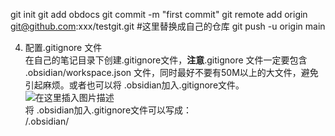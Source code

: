 git init 
git add obdocs
git commit -m "first commit" 
git remote add origin git@github.com:xxx/testgit.git     #这里替换成自己的仓库
git push -u origin main

4. 配置.gitignore 文件  
    在自己的笔记目录下创建.gitignore文件，**注意**.gitignore 文件一定要包含 .obsidian/workspace.json 文件，同时最好不要有50M以上的大文件，避免引起麻烦。或者也可以将 .obsidian加入.gitignore文件。  
    ![在这里插入图片描述](https://img-blog.csdnimg.cn/11e3147998574e36842f2709d8deebce.png)  
    将 .obsidian加入.gitignore文件可以写成：  
    /.obsidian/